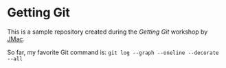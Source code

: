 # Getting Git

This is a sample repository created during the *Getting Git* workshop by [JMac](https://twitter.com/gonedark).

So far, my favorite Git command is: `git log --graph --oneline --decorate --all`
